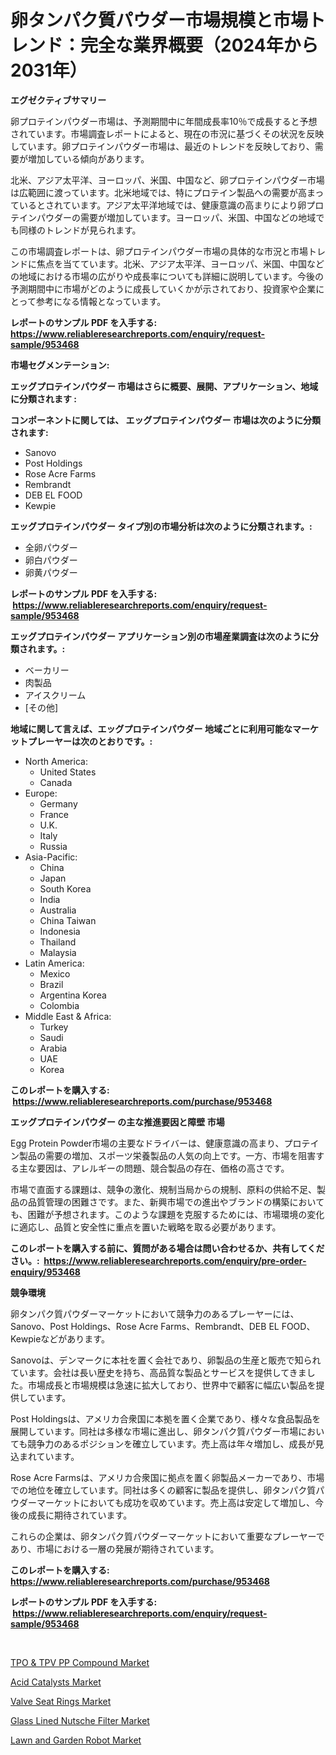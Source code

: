 <p><h1>卵タンパク質パウダー市場規模と市場トレンド：完全な業界概要（2024年から2031年）</h1></p><p><strong>エグゼクティブサマリー</strong></p>
<p><p>卵プロテインパウダー市場は、予測期間中に年間成長率10％で成長すると予想されています。市場調査レポートによると、現在の市況に基づくその状況を反映しています。卵プロテインパウダー市場は、最近のトレンドを反映しており、需要が増加している傾向があります。</p><p>北米、アジア太平洋、ヨーロッパ、米国、中国など、卵プロテインパウダー市場は広範囲に渡っています。北米地域では、特にプロテイン製品への需要が高まっているとされています。アジア太平洋地域では、健康意識の高まりにより卵プロテインパウダーの需要が増加しています。ヨーロッパ、米国、中国などの地域でも同様のトレンドが見られます。</p><p>この市場調査レポートは、卵プロテインパウダー市場の具体的な市況と市場トレンドに焦点を当てています。北米、アジア太平洋、ヨーロッパ、米国、中国などの地域における市場の広がりや成長率についても詳細に説明しています。今後の予測期間中に市場がどのように成長していくかが示されており、投資家や企業にとって参考になる情報となっています。</p></p>
<p><strong>レポートのサンプル PDF を入手する: <a href="https://www.reliableresearchreports.com/enquiry/request-sample/953468">https://www.reliableresearchreports.com/enquiry/request-sample/953468</a></strong></p>
<p><strong>市場セグメンテーション:</strong></p>
<p><strong> エッグプロテインパウダー 市場はさらに概要、展開、アプリケーション、地域に分類されます :</strong></p>
<p><strong>コンポーネントに関しては、 エッグプロテインパウダー 市場は次のように分類されます: &nbsp;</strong></p>
<p><ul><li>Sanovo</li><li>Post Holdings</li><li>Rose Acre Farms</li><li>Rembrandt</li><li>DEB EL FOOD</li><li>Kewpie</li></ul></p>
<p><strong> エッグプロテインパウダー タイプ別の市場分析は次のように分類されます。:</strong></p>
<p><ul><li>全卵パウダー</li><li>卵白パウダー</li><li>卵黄パウダー</li></ul></p>
<p><strong>レポートのサンプル PDF を入手する: &nbsp;<a href="https://www.reliableresearchreports.com/enquiry/request-sample/953468">https://www.reliableresearchreports.com/enquiry/request-sample/953468</a></strong></p>
<p><strong> エッグプロテインパウダー アプリケーション別の市場産業調査は次のように分類されます。:</strong></p>
<p><ul><li>ベーカリー</li><li>肉製品</li><li>アイスクリーム</li><li>[その他]</li></ul></p>
<p><strong>地域に関して言えば、エッグプロテインパウダー 地域ごとに利用可能なマーケットプレーヤーは次のとおりです。:</strong></p>
<p><ul>
    <li>
        North America:
        <ul>
            <li>United States</li>
            <li>Canada</li>
        </ul>
    </li>
    <li>
        Europe:
        <ul>
            <li>Germany</li>
            <li>France</li>
            <li>U.K.</li>
            <li>Italy</li>
            <li>Russia</li>
        </ul>
    </li>
    <li>
        Asia-Pacific:
        <ul>
            <li>China</li>
            <li>Japan</li>
            <li>South Korea</li>
            <li>India</li>
            <li>Australia</li>
            <li>China Taiwan</li>
            <li>Indonesia</li>
            <li>Thailand</li>
            <li>Malaysia</li>
        </ul>
    </li>
    <li>
        Latin America:
        <ul>
            <li>Mexico</li>
            <li>Brazil</li>
            <li>Argentina Korea</li>
            <li>Colombia</li>
        </ul>
    </li>
    <li>
        Middle East & Africa:
        <ul>
            <li>Turkey</li>
            <li>Saudi</li>
            <li>Arabia</li>
            <li>UAE</li>
            <li>Korea</li>
        </ul>
    </li>
    </ul></p>
<p><strong>このレポートを購入する: &nbsp;<a href="https://www.reliableresearchreports.com/purchase/953468">https://www.reliableresearchreports.com/purchase/953468</a></strong></p>
<p><strong>エッグプロテインパウダー の主な推進要因と障壁 市場</strong></p>
<p><p>Egg Protein Powder市場の主要なドライバーは、健康意識の高まり、プロテイン製品の需要の増加、スポーツ栄養製品の人気の向上です。一方、市場を阻害する主な要因は、アレルギーの問題、競合製品の存在、価格の高さです。</p><p>市場で直面する課題は、競争の激化、規制当局からの規制、原料の供給不足、製品の品質管理の困難さです。また、新興市場での進出やブランドの構築においても、困難が予想されます。このような課題を克服するためには、市場環境の変化に適応し、品質と安全性に重点を置いた戦略を取る必要があります。</p></p>
<p><strong>このレポートを購入する前に、質問がある場合は問い合わせるか、共有してください。:&nbsp; <a href="https://www.reliableresearchreports.com/enquiry/pre-order-enquiry/953468">https://www.reliableresearchreports.com/enquiry/pre-order-enquiry/953468</a></strong></p>
<p><strong>競争環境</strong></p>
<p><p>卵タンパク質パウダーマーケットにおいて競争力のあるプレーヤーには、Sanovo、Post Holdings、Rose Acre Farms、Rembrandt、DEB EL FOOD、Kewpieなどがあります。 </p><p>Sanovoは、デンマークに本社を置く会社であり、卵製品の生産と販売で知られています。会社は長い歴史を持ち、高品質な製品とサービスを提供してきました。市場成長と市場規模は急速に拡大しており、世界中で顧客に幅広い製品を提供しています。</p><p>Post Holdingsは、アメリカ合衆国に本拠を置く企業であり、様々な食品製品を展開しています。同社は多様な市場に進出し、卵タンパク質パウダー市場においても競争力のあるポジションを確立しています。売上高は年々増加し、成長が見込まれています。</p><p>Rose Acre Farmsは、アメリカ合衆国に拠点を置く卵製品メーカーであり、市場での地位を確立しています。同社は多くの顧客に製品を提供し、卵タンパク質パウダーマーケットにおいても成功を収めています。売上高は安定して増加し、今後の成長に期待されています。</p><p>これらの企業は、卵タンパク質パウダーマーケットにおいて重要なプレーヤーであり、市場における一層の発展が期待されています。</p></p>
<p><strong>このレポートを購入する: &nbsp; <a href="https://www.reliableresearchreports.com/purchase/953468">https://www.reliableresearchreports.com/purchase/953468</a></strong></p>
<p><strong>レポートのサンプル PDF を入手する: &nbsp;<a href="https://www.reliableresearchreports.com/enquiry/request-sample/953468">https://www.reliableresearchreports.com/enquiry/request-sample/953468</a></strong><strong></strong></p>
<p>&nbsp;</p>
<p><p><a href="https://meowing-lemming-dd3.notion.site/TPO-TPV-PP-Compound-Market-Research-Report-The-Key-To-Successful-Business-Strategy-Forecasted-for-8088c8d725bb4f02b75b23b0884c7f02">TPO & TPV PP Compound Market</a></p><p><a href="https://view.publitas.com/reportprime-1/acid-catalysts-market-with-the-goal-of-estimating-the-market-size-and-future-growth-potential-of-various-market-segments-based-on-component-applications-end-user-and-region/">Acid Catalysts Market</a></p><p><a href="https://view.publitas.com/reportprime-1/valve-seat-rings-market-size-growing-and-forecasted-for-period-from-2024-2031-and-provides-complete-market-analysis-of-this-market/">Valve Seat Rings Market</a></p><p><a href="https://shimmer-gardenia-37a.notion.site/Glass-Lined-Nutsche-Filter-Market-Growth-Market-Trends-COVID-19-Impact-and-Forecasts-for-period-f-c7d4f87cf701426094ac490db31d7eb6">Glass Lined Nutsche Filter Market</a></p><p><a href="https://unruly-ladybug-44b.notion.site/Lawn-and-Garden-Robot-Market-Research-Report-Reveals-The-Latest-Trends-And-Opportunities-of-this-Mar-97ad3f93556544d299fd28ae9fd8783e">Lawn and Garden Robot Market</a></p></p>